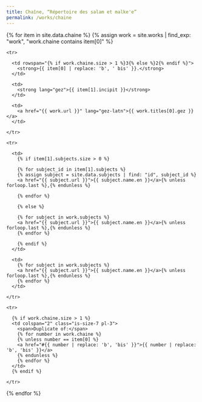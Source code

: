 ```yaml
---
title: Chaîne, “Répertoire des salam et malke'e”
permalink: /works/chaine
---
```


<table class="table" id="chaine">

  {% for item in site.data.chaine %}
  {% assign work = site.works | find_exp: "work", "work.chaine contains item[0]" %}
  <tbody id="{{ item[0] | replace: 'b', 'bis' }}">

    <tr>
      
      <td rowspan="{% if work.chaine.size > 1 %}3{% else %}2{% endif %}">
        <strong>{{ item[0] | replace: 'b', ' bis' }}.</strong>
      </td>

      <td>
        <strong lang="gez">{{ item[1].incipit }}</strong>
      </td>

      <td>
        <a href="{{ work.url }}" lang="gez-latn">{{ work.titles[0].gez }}</a>
      </td>

    </tr>

    <tr>

      <td>
        {% if item[1].subjects.size > 0 %}

        {% for subject_id in item[1].subjects %}
        {% assign subject = site.data.subjects | find: "id", subject_id %}
        <a href="{{ subject.url }}">{{ subject.name.en }}</a>{% unless forloop.last %},{% endunless %}
        
        {% endfor %}

        {% else %}

        {% for subject in work.subjects %}
        <a href="{{ subject.url }}">{{ subject.name.en }}</a>{% unless forloop.last %},{% endunless %}
        {% endfor %}

        {% endif %}
      </td>

      <td>
        {% for subject in work.subjects %}
        <a href="{{ subject.url }}">{{ subject.name.en }}</a>{% unless forloop.last %},{% endunless %}
        {% endfor %}
      </td>

    </tr>

    <tr>
      
      {% if work.chaine.size > 1 %}
      <td colspan="2" class="is-size-7 pl-3">
        <span>Duplicate of:</span>
        {% for number in work.chaine %}
        {% unless number == item[0] %}
        <a href="#{{ number | replace: 'b', 'bis' }}">{{ number | replace: 'b', 'bis' }}</a>
        {% endunless %}
        {% endfor %}
      </td>
      {% endif %}

    </tr>

  </tbody>
  {% endfor %}

</table>